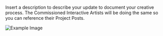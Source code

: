 Insert a description to describe your update to document your creative process. The Commissioned Interactive Artists will be doing the same so you can reference their Project Posts.

![Example Image](https://www.dropbox.com/lightbox/home/Projects/DevArt/IMG/1000x500/RW-Vis_Voc-02-01.png "Example Image")

